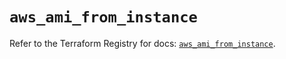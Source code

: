 # `aws_ami_from_instance`

Refer to the Terraform Registry for docs: [`aws_ami_from_instance`](https://registry.terraform.io/providers/hashicorp/aws/5.76.0/docs/resources/ami_from_instance).
